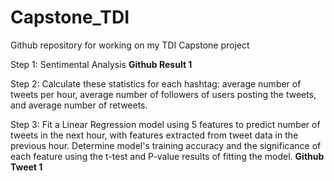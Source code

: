 # Capstone_TDI

Github repository for working on my TDI Capstone project

Step 1: Sentimental Analysis
**Github Result 1**

Step 2: Calculate these statistics for each hashtag: average number of tweets per hour, average number of followers of users posting the tweets, and average number of retweets.

Step 3: Fit a Linear Regression model using 5 features to predict number of tweets in the next hour, with features extracted from tweet data in the previous hour.
 Determine model's training accuracy and the significance of each feature using the t-test and P-value results of fitting the model.
**Github Tweet 1**
